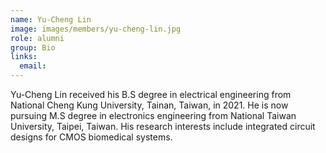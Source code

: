 ```yaml
---
name: Yu-Cheng Lin
image: images/members/yu-cheng-lin.jpg
role: alumni
group: Bio
links:
  email: 
---
```


Yu-Cheng Lin received his B.S degree in electrical engineering from National Cheng Kung University, Tainan, Taiwan, in 2021. He is now pursuing M.S degree in electronics engineering from National Taiwan University, Taipei, Taiwan. His research interests include integrated circuit designs for CMOS biomedical systems.
